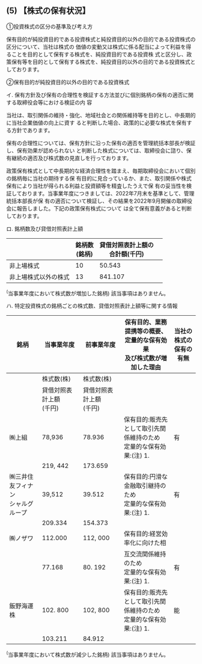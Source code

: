 ## (5) 【株式の保有状況】

①投資株式の区分の基準及び考え方

保有目的が純投資目的である投資株式と純投資目的以外の目的である投資株式の区分について、当社は株式の 価値の変動又は株式に係る配当によって利益を得ることを目的として保有する株式を、純投資目的である投資株 式と区分し、政策保有等を目的として保有する株式を、純投資目的以外の目的である投資株式としております。

②保有目的が純投資目的以外の目的である投資株式

イ. 保有方針及び保有の合理性を検証する方法並びに個別銘柄の保有の適否に関する取締役会等における検証の内 容

当社は、取引関係の維持・強化、地域社会との関係維持等を目的とし、中長期的に当社企業価値の向上に資す ると判断した場合、政策的に必要な株式を保有する方針であります。

保有の合理性については、保有方針に沿った保有の適否を管理統括本部長が検証し、保有効果が認められない と判断した株式については、取締役会に諮り、保有継続の適否及び株式数の見直しを行っております。

政策保有株式として中長期的な経済合理性を踏まえ、毎期取締役会において個別の銘柄毎に当社の期待する保 有目的に見合っているか、また、取引関係や株式保有により当社が得られる利益と投資額等を精査したうえで保 有の妥当性を検証しております。当事業年度につきましては、2022年7月末を基準として、管理統括本部長が保 有の適否について検証し、その結果を2022年9月開催の取締役会に報告しました。下記の政策保有株式について は全て保有意義があると判断しております。

ロ. 銘柄数及び貸借対照表計上額

|            | 銘柄数<br>(銘柄) | 貸借対照表計上額の<br>合計額(千円) |  |
|------------|-------------|----------------------|--|
| 非上場株式      | 10          | 50.543               |  |
| 非上場株式以外の株式 | 13          | 841.107              |  |

<sup>(</sup>当事業年度において株式数が増加した銘柄) 該当事項はありません。

ハ. 特定投資株式の銘柄ごとの株式数、貸借対照表計上額等に関する情報

| 銘柄                   | 当事業年度            | 前事業年度            | 保有目的、業務提携等の概要、<br>定量的な保有効果<br>及び株式数が増加した理由   | 当社の株式の<br>保有の有無 |
|----------------------|------------------|------------------|----------------------------------------------|-----------------|
|                      | 株式数(株)           | 株式数(株)           |                                              |                 |
|                      | 貸借対照表計上額<br>(千円) | 貸借対照表計上額<br>(千円) |                                              |                 |
| ㈱上組                  | 78,936           | 78.936           | 保有目的:販売先として取引先関<br>係維持のため<br>定量的な保有効果:(注) 1. | 有               |
|                      | 219, 442         | 173.659          |                                              |                 |
| ㈱三井住友フィナン<br>シャルグループ | 39,512           | 39.512           | 保有目的:円滑な金融取引継持の<br>ため<br>定量的な保有効果:(注) 1.     | 有               |
|                      | 209.334          | 154.373          |                                              |                 |
| ㈱ノザワ                 | 112.000          | 112, 000         | 保有目的:経営効率化に向けた相                              |                 |
|                      | 77.168           | 80. 192          | 互交流関係維持のため<br>定量的な保有効果:(注) 1.                | 有               |
| 飯野海運株                | 102. 800         | 102, 800         | 保有目的:販売先として取引先関<br>係維持のため<br>定量的な保有効果:(注) 1. | 能               |
|                      | 103.211          | 84.912           |                                              |                 |

<sup>(</sup>当事業年度において株式数が減少した銘柄) 該当事項はありません。